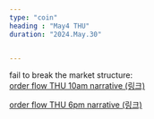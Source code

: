```yaml
---
type: "coin"
heading : "May4 THU"
duration: "2024.May.30"


---
```

 

fail to break the market structure:  
[order flow THU 10am narrative (링크)](/todo/images/order-flow-2024-05-30-10AM.png)


[order flow THU 6pm narrative (링크)](/todo/images/order-flow-2024-05-30-6PM.png)

